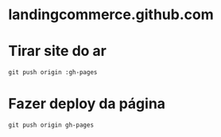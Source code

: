 landingcommerce.github.com
==========================

# Tirar site do ar

```
git push origin :gh-pages
```


# Fazer deploy da página

```
git push origin gh-pages
```